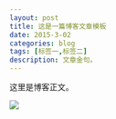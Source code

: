 ```yaml
---
layout: post
title: 这是一篇博客文章模板
date: 2015-3-02
categories: blog
tags: [标签一,标签二]
description: 文章金句。
---
```


这里是博客正文。


![](https://cdn.jsdelivr.net/gh/luxianchu/picgo/wBDDffvdeLSYwAAAABJRU5ErkJggg==.png)









